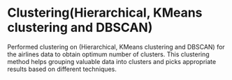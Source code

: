# Clustering(Hierarchical, KMeans clustering and DBSCAN)
Performed clustering  on (Hierarchical, KMeans clustering and DBSCAN) for the airlines data to obtain optimum number of clusters. This clustering method helps grouping valuable data into clusters and picks appropriate results based on different techniques.
